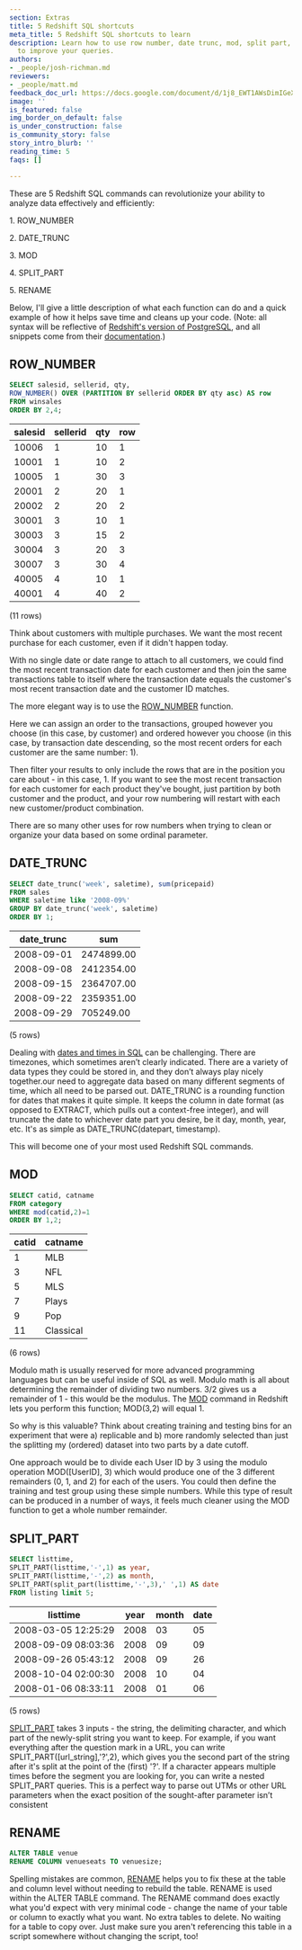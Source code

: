 ```yaml
---
section: Extras
title: 5 Redshift SQL shortcuts
meta_title: 5 Redshift SQL shortcuts to learn
description: Learn how to use row number, date trunc, mod, split part, and rename
  to improve your queries.
authors:
- _people/josh-richman.md
reviewers:
- _people/matt.md
feedback_doc_url: https://docs.google.com/document/d/1j8_EWT1AWsDimIGeXCXAZQBw7_3Y2Ur-fTKUY65nU4w/edit?usp=sharing
image: ''
is_featured: false
img_border_on_default: false
is_under_construction: false
is_community_story: false
story_intro_blurb: ''
reading_time: 5
faqs: []

---
```

These are 5 Redshift SQL commands can revolutionize your ability to analyze data effectively and efficiently:

1\. ROW_NUMBER

2\. DATE_TRUNC

3\. MOD

4\. SPLIT_PART

5\. RENAME

Below, I'll give a little description of what each function can do and a quick example of how it helps save time and cleans up your code. (Note: all syntax will be reflective of [Redshift's version of PostgreSQL](http://docs.aws.amazon.com/redshift/latest/dg/cm_chap_SQLCommandRef.html), and all snippets come from their [documentation](http://docs.aws.amazon.com/redshift/latest/dg/redshift-dg.pdf#r_Examples_of_WF_ROW_NUMBER_WF).)

## ROW_NUMBER

```sql
SELECT salesid, sellerid, qty,
ROW_NUMBER() OVER (PARTITION BY sellerid ORDER BY qty asc) AS row
FROM winsales
ORDER BY 2,4;
```

| salesid | sellerid | qty | row |
| --- | --- | --- | --- |
| 10006 | 1 | 10 | 1 |
| 10001 | 1 | 10 | 2 |
| 10005 | 1 | 30 | 3 |
| 20001 | 2 | 20 | 1 |
| 20002 | 2 | 20 | 2 |
| 30001 | 3 | 10 | 1 |
| 30003 | 3 | 15 | 2 |
| 30004 | 3 | 20 | 3 |
| 30007 | 3 | 30 | 4 |
| 40005 | 4 | 10 | 1 |
| 40001 | 4 | 40 | 2 |

(11 rows)

Think about customers with multiple purchases. We want the most recent purchase for each customer, even if it didn't happen today.

With no single date or date range to attach to all customers, we could find the most recent transaction date for each customer and then join the same transactions table to itself where the transaction date equals the customer's most recent transaction date and the customer ID matches.

The more elegant way is to use the [ROW_NUMBER](http://docs.aws.amazon.com/redshift/latest/dg/r_WF_ROW_NUMBER.html) function.

Here we can assign an order to the transactions, grouped however you choose (in this case, by customer) and ordered however you choose (in this case, by transaction date descending, so the most recent orders for each customer are the same number: 1).

Then filter your results to only include the rows that are in the position you care about - in this case, 1. If you want to see the most recent transaction for each customer for each product they've bought, just partition by both customer and the product, and your row numbering will restart with each new customer/product combination.

There are so many other uses for row numbers when trying to clean or organize your data based on some ordinal parameter.

## DATE_TRUNC
```sql
SELECT date_trunc('week', saletime), sum(pricepaid)
FROM sales
WHERE saletime like '2008-09%'
GROUP BY date_trunc('week', saletime)
ORDER BY 1;
```

| date_trunc | sum |
| --- | --- |
| 2008-09-01 | 2474899.00 |
| 2008-09-08 | 2412354.00 |
| 2008-09-15 | 2364707.00 |
| 2008-09-22 | 2359351.00 |
| 2008-09-29 | 705249.00 |

(5 rows)

Dealing with [dates and times in SQL](https://dataschool.com/learn-sql/dates/) can be challenging. There are timezones, which sometimes aren’t clearly indicated. There are a variety of data types they could be stored in, and they don’t always play nicely together.our need to aggregate data based on many different segments of time, which all need to be parsed out. DATE_TRUNC is a rounding function for dates that makes it quite simple. It keeps the column in date format (as opposed to EXTRACT, which pulls out a context-free integer), and will truncate the date to whichever date part you desire, be it day, month, year, etc. It's as simple as DATE_TRUNC(datepart, timestamp).

This will become one of your most used Redshift SQL commands.

## MOD

```sql
SELECT catid, catname
FROM category
WHERE mod(catid,2)=1
ORDER BY 1,2;
```

| catid | catname |
| --- | --- |
| 1 | MLB |
| 3 | NFL |
| 5 | MLS |
| 7 | Plays |
| 9 | Pop |
| 11 | Classical |

(6 rows)

Modulo math is usually reserved for more advanced programming languages but can be useful inside of SQL as well. Modulo math is all about determining the remainder of dividing two numbers. 3/2 gives us a remainder of 1 - this would be the modulus. The [MOD](http://docs.aws.amazon.com/redshift/latest/dg/r_MOD.html) command in Redshift lets you perform this function; MOD(3,2) will equal 1.

So why is this valuable? Think about creating training and testing bins for an experiment that were a) replicable and b) more randomly selected than just the splitting my (ordered) dataset into two parts by a date cutoff.

One approach would be to divide each User ID by 3 using the modulo operation MOD(\[UserID\], 3) which would produce one of the 3 different remainders (0, 1, and 2) for each of the users. You could then define the training and test group using these simple numbers. While this type of result can be produced in a number of ways, it feels much cleaner using the MOD function to get a whole number remainder.

## SPLIT_PART

```sql
SELECT listtime,
SPLIT_PART(listtime,'-',1) as year,
SPLIT_PART(listtime,'-',2) as month,
SPLIT_PART(split_part(listtime,'-',3),' ',1) AS date
FROM listing limit 5;
```

| listtime | year | month | date |
| --- | --- | --- | --- |
| 2008-03-05 12:25:29 | 2008 | 03 | 05 |
| 2008-09-09 08:03:36 | 2008 | 09 | 09 |
| 2008-09-26 05:43:12 | 2008 | 09 | 26 |
| 2008-10-04 02:00:30 | 2008 | 10 | 04 |
| 2008-01-06 08:33:11 | 2008 | 01 | 06 |

(5 rows)

[SPLIT_PART](http://docs.aws.amazon.com/redshift/latest/dg/SPLIT_PART.html) takes 3 inputs - the string, the delimiting character, and which part of the newly-split string you want to keep. For example, if you want everything after the question mark in a URL, you can write SPLIT_PART(\[url_string\],'?',2), which gives you the second part of the string after it's split at the point of the (first) '?'. If a character appears multiple times before the segment you are looking for, you can write a nested SPLIT_PART queries. This is a perfect way to parse out UTMs or other URL parameters when the exact position of the sought-after parameter isn’t consistent

## RENAME

```sql
ALTER TABLE venue
RENAME COLUMN venueseats TO venuesize;
```

Spelling mistakes are common, [RENAME](http://docs.aws.amazon.com/redshift/latest/dg/r_ALTER_TABLE_examples_basic.html) helps you to fix these at the table and column level without needing to rebuild the table. RENAME is used within the ALTER TABLE command. The RENAME command does exactly what you'd expect with very minimal code - change the name of your table or column to exactly what you want. No extra tables to delete. No waiting for a table to copy over. Just make sure you aren't referencing this table in a script somewhere without changing the script, too!